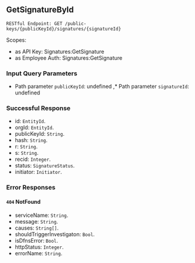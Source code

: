 
## GetSignatureById
`RESTful Endpoint: GET /public-keys/{publicKeyId}/signatures/{signatureId}`

Scopes:
 * as API Key: Signatures:GetSignature
 * as Employee Auth: Signatures:GetSignature


### Input Query Parameters
* Path parameter `publicKeyId`: undefined ,* Path parameter `signatureId`: undefined

### Successful Response
* id: `EntityId`. 
* orgId: `EntityId`. 
* publicKeyId: `String`. 
* hash: `String`. 
* r: `String`. 
* s: `String`. 
* recid: `Integer`. 
* status: `SignatureStatus`. 
* initiator: `Initiator`.
### Error Responses
#### `404` **NotFound** 

* serviceName: `String`. 
* message: `String`. 
* causes: `String[]`. 
* shouldTriggerInvestigaton: `Bool`. 
* isDfnsError: `Bool`. 
* httpStatus: `Integer`. 
* errorName: `String`.



